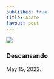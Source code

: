 ```yaml
---
published: true
title: Acate
layout: post
---
```



![]({{site.baseurl}}/images/IMG_2756-6-Yoenelvolcan.jpg)

### Descansando
May 15, 2022.
